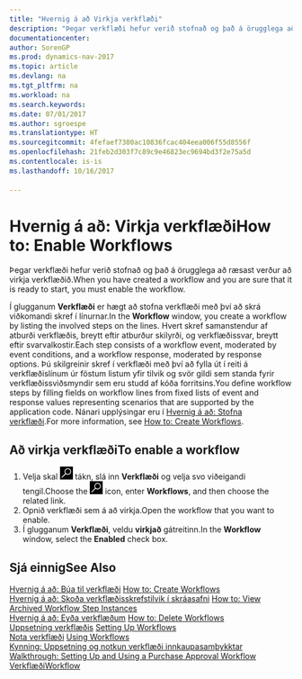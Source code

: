 ```yaml
---
title: "Hvernig á að Virkja verkflæði"
description: "Þegar verkflæði hefur verið stofnað og það á örugglega að ræsast verður að virkja verkflæðið."
documentationcenter: 
author: SorenGP
ms.prod: dynamics-nav-2017
ms.topic: article
ms.devlang: na
ms.tgt_pltfrm: na
ms.workload: na
ms.search.keywords: 
ms.date: 07/01/2017
ms.author: sgroespe
ms.translationtype: HT
ms.sourcegitcommit: 4fefaef7380ac10836fcac404eea006f55d8556f
ms.openlocfilehash: 21feb2d303f7c89c9e46823ec9694bd3f2e75a5d
ms.contentlocale: is-is
ms.lasthandoff: 10/16/2017

---
```

# <a name="how-to-enable-workflows"></a><span data-ttu-id="6d021-103">Hvernig á að: Virkja verkflæði</span><span class="sxs-lookup"><span data-stu-id="6d021-103">How to: Enable Workflows</span></span>
<span data-ttu-id="6d021-104">Þegar verkflæði hefur verið stofnað og það á örugglega að ræsast verður að virkja verkflæðið.</span><span class="sxs-lookup"><span data-stu-id="6d021-104">When you have created a workflow and you are sure that it is ready to start, you must enable the workflow.</span></span>  

 <span data-ttu-id="6d021-105">Í glugganum **Verkflæði** er hægt að stofna verkflæði með því að skrá viðkomandi skref í línurnar.</span><span class="sxs-lookup"><span data-stu-id="6d021-105">In the **Workflow** window, you create a workflow by listing the involved steps on the lines.</span></span> <span data-ttu-id="6d021-106">Hvert skref samanstendur af atburði verkflæðis, breytt eftir atburður skilyrði, og verkflæðissvar, breytt eftir svarvalkostir.</span><span class="sxs-lookup"><span data-stu-id="6d021-106">Each step consists of a workflow event, moderated by event conditions, and a workflow response, moderated by response options.</span></span> <span data-ttu-id="6d021-107">Þú skilgreinir skref í verkflæði með því að fylla út í reiti á verkflæðislínum úr föstum listum yfir tilvik og svör gildi sem standa fyrir verkflæðissviðsmyndir sem eru studd af kóða forritsins.</span><span class="sxs-lookup"><span data-stu-id="6d021-107">You define workflow steps by filling fields on workflow lines from fixed lists of event and response values representing scenarios that are supported by the application code.</span></span> <span data-ttu-id="6d021-108">Nánari upplýsingar eru í [Hvernig á að: Stofna verkflæði](across-how-to-create-workflows.md).</span><span class="sxs-lookup"><span data-stu-id="6d021-108">For more information, see [How to: Create Workflows](across-how-to-create-workflows.md).</span></span>  

## <a name="to-enable-a-workflow"></a><span data-ttu-id="6d021-109">Að virkja verkflæði</span><span class="sxs-lookup"><span data-stu-id="6d021-109">To enable a workflow</span></span>  
1.  <span data-ttu-id="6d021-110">Velja skal ![Leit að síðu eða skýrslu](media/ui-search/search_small.png "Leit að síðu eða skýrslu táknið") tákn, slá inn **Verkflæði** og velja svo viðeigandi tengil.</span><span class="sxs-lookup"><span data-stu-id="6d021-110">Choose the ![Search for Page or Report](media/ui-search/search_small.png "Search for Page or Report icon") icon, enter **Workflows**, and then choose the related link.</span></span>  
2.  <span data-ttu-id="6d021-111">Opnið verkflæði sem á að virkja.</span><span class="sxs-lookup"><span data-stu-id="6d021-111">Open the workflow that you want to enable.</span></span>  
3.  <span data-ttu-id="6d021-112">Í glugganum **Verkflæði**, veldu **virkjað** gátreitinn.</span><span class="sxs-lookup"><span data-stu-id="6d021-112">In the **Workflow** window, select the **Enabled** check box.</span></span>  

## <a name="see-also"></a><span data-ttu-id="6d021-113">Sjá einnig</span><span class="sxs-lookup"><span data-stu-id="6d021-113">See Also</span></span>  
 <span data-ttu-id="6d021-114">[Hvernig á að: Búa til verkflæði](across-how-to-create-workflows.md) </span><span class="sxs-lookup"><span data-stu-id="6d021-114">[How to: Create Workflows](across-how-to-create-workflows.md) </span></span>  
 <span data-ttu-id="6d021-115">[Hvernig á að: Skoða verkflæðisskrefstilvik í skráasafni](across-how-to-view-archived-workflow-step-instances.md) </span><span class="sxs-lookup"><span data-stu-id="6d021-115">[How to: View Archived Workflow Step Instances](across-how-to-view-archived-workflow-step-instances.md) </span></span>  
 <span data-ttu-id="6d021-116">[Hvernig á að: Eyða verkflæðum](across-how-to-delete-workflows.md) </span><span class="sxs-lookup"><span data-stu-id="6d021-116">[How to: Delete Workflows](across-how-to-delete-workflows.md) </span></span>  
 <span data-ttu-id="6d021-117">[Uppsetning verkflæðis](across-set-up-workflows.md) </span><span class="sxs-lookup"><span data-stu-id="6d021-117">[Setting Up Workflows](across-set-up-workflows.md) </span></span>  
 <span data-ttu-id="6d021-118">[Nota verkflæði](across-use-workflows.md) </span><span class="sxs-lookup"><span data-stu-id="6d021-118">[Using Workflows](across-use-workflows.md) </span></span>  
 <span data-ttu-id="6d021-119">[Kynning: Uppsetning og notkun verkflæði innkaupasamþykktar](walkthrough-setting-up-and-using-a-purchase-approval-workflow.md) </span><span class="sxs-lookup"><span data-stu-id="6d021-119">[Walkthrough: Setting Up and Using a Purchase Approval Workflow](walkthrough-setting-up-and-using-a-purchase-approval-workflow.md) </span></span>  
 [<span data-ttu-id="6d021-120">Verkflæði</span><span class="sxs-lookup"><span data-stu-id="6d021-120">Workflow</span></span>](across-workflow.md)   

